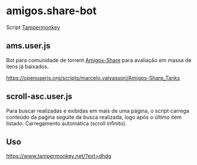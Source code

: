 # amigos.share-bot

Script  [Tampermonkey](https://www.tampermonkey.net/)

## ams.user.js 
Bot para comunidade de torrent [Amigos-Share](https://cliente.amigos-share.club/) para avaliação em massa de itens já baixados.

  https://openuserjs.org/scripts/marcelo.valvassori/Amigos-Share_Tanks

## scroll-asc.user.js
Para buscar realizadas e exibidas em mais de uma página, o script carrega conteúdo da paǵina seguite da busca realizada, logo após o último item listado. Carregamento automática (scroll infinito).


## Uso
https://www.tampermonkey.net/?ext=dhdg
